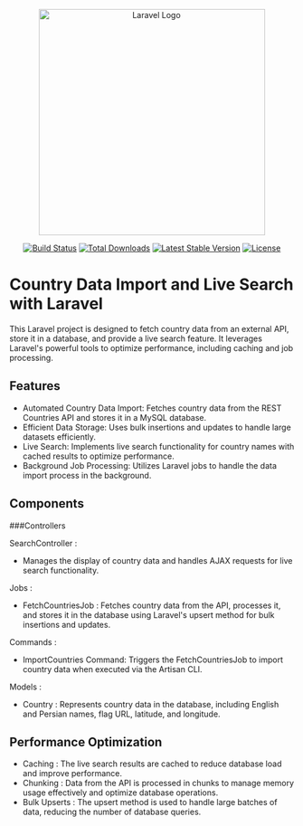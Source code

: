 <p align="center"><a href="https://laravel.com" target="_blank"><img src="https://raw.githubusercontent.com/laravel/art/master/logo-lockup/5%20SVG/2%20CMYK/1%20Full%20Color/laravel-logolockup-cmyk-red.svg" width="400" alt="Laravel Logo"></a></p>

<p align="center">
<a href="https://github.com/laravel/framework/actions"><img src="https://github.com/laravel/framework/workflows/tests/badge.svg" alt="Build Status"></a>
<a href="https://packagist.org/packages/laravel/framework"><img src="https://img.shields.io/packagist/dt/laravel/framework" alt="Total Downloads"></a>
<a href="https://packagist.org/packages/laravel/framework"><img src="https://img.shields.io/packagist/v/laravel/framework" alt="Latest Stable Version"></a>
<a href="https://packagist.org/packages/laravel/framework"><img src="https://img.shields.io/packagist/l/laravel/framework" alt="License"></a>
</p>

# Country Data Import and Live Search with Laravel

This Laravel project is designed to fetch country data from an external API, store it in a database, and provide a live search feature. It leverages Laravel's powerful tools to optimize performance, including caching and job processing.

## Features
- Automated Country Data Import: Fetches country data from the REST Countries API and stores it in a MySQL database.
- Efficient Data Storage: Uses bulk insertions and updates to handle large datasets efficiently.
- Live Search: Implements live search functionality for country names with cached results to optimize performance.
- Background Job Processing: Utilizes Laravel jobs to handle the data import process in the background.



## Components

###Controllers

SearchController :
- Manages the display of country data and handles AJAX requests for live search functionality.

Jobs :
- FetchCountriesJob : Fetches country data from the API, processes it, and stores it in the database using Laravel's upsert method for bulk insertions and updates.

Commands :
- ImportCountries Command: Triggers the FetchCountriesJob to import country data when executed via the Artisan CLI.

Models : 
- Country : Represents country data in the database, including English and Persian names, flag URL, latitude, and longitude.

## Performance Optimization

- Caching : The live search results are cached to reduce database load and improve performance.
- Chunking : Data from the API is processed in chunks to manage memory usage effectively and optimize database operations.
- Bulk Upserts : The upsert method is used to handle large batches of data, reducing the number of database queries.
